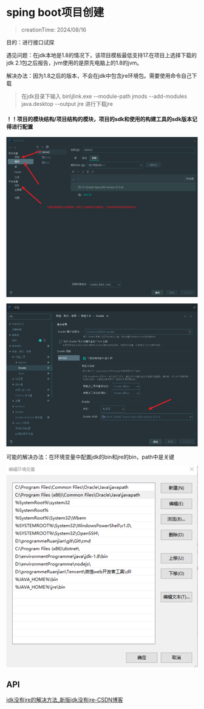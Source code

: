 # sping boot项目创建

> creationTime: 2024/08/16

目的：进行接口试探

遇见问题：在jdk本地是1.8的情况下，该项目模板最低支持17.在项目上选择下载的jdk 2.1包之后报告，jvm使用的是原先电脑上的1.8的jvm。

解决办法：因为1.8之后的版本，不会在jdk中包含jre环境包。需要使用命令自己下载

> 在jdk目录下输入 bin\jlink.exe --module-path jmods --add-modules java.desktop --output jre 进行下载jre

#### ！！项目的模块结构/项目结构的模块，项目的sdk和使用的构建工具的sdk版本记得进行配置

![1723769725359](images/spingboot项目创建/1723769725359.png)

![1723769748191](images/spingboot项目创建/1723769748191.png)

可能的解决办法：在环境变量中配置jdk的bin和jre的bin，path中是关键

![1723769387605](images/spingboot项目创建/1723769387605.png)



## API

[jdk没有jre的解决方法\_新版jdk没有jre-CSDN博客](https://blog.csdn.net/weixin_45729500/article/details/110509807)
